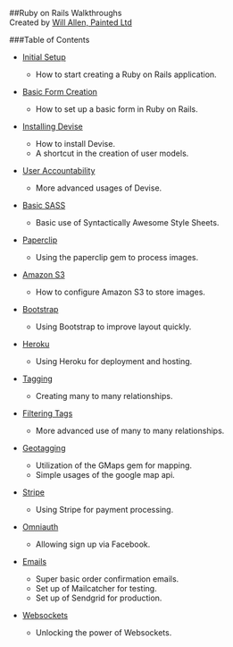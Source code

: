 ##Ruby on Rails Walkthroughs<br>
Created by [Will Allen, Painted Ltd]

###Table of Contents

* [Initial Setup]
	* How to start creating a Ruby on Rails application.

* [Basic Form Creation]
	* How to set up a basic form in Ruby on Rails.

* [Installing Devise] 
	* How to install Devise.
	* A shortcut in the creation of user models.

* [User Accountability]
	* More advanced usages of Devise.

* [Basic SASS]
	* Basic use of Syntactically Awesome Style Sheets.

* [Paperclip]
	* Using the paperclip gem to process images.

* [Amazon S3]
	* How to configure Amazon S3 to store images.

* [Bootstrap]
	* Using Bootstrap to improve layout quickly.

* [Heroku]
	* Using Heroku for deployment and hosting.

* [Tagging]
	* Creating many to many relationships.

* [Filtering Tags]
	* More advanced use of many to many relationships.

* [Geotagging]
	* Utilization of the GMaps gem for mapping.
	* Simple usages of the google map api.

* [Stripe]
	* Using Stripe for payment processing.

* [Omniauth]
	* Allowing sign up via Facebook.

* [Emails]
	* Super basic order confirmation emails.
	* Set up of Mailcatcher for testing.
	* Set up of Sendgrid for production.

* [Websockets]
	* Unlocking the power of Websockets.


[Will Allen, Painted Ltd]:https://github.com/painted
[Initial Setup]:https://github.com/painted/ror_walkthroughs/blob/master/01_initial_setup.md
[Basic Form Creation]:https://github.com/painted/ror_walkthroughs/blob/master/02_basic_form_creation.md
[Installing Devise]:https://github.com/painted/ror_walkthroughs/blob/master/03_devise.md
[User Accountability]:https://github.com/painted/ror_walkthroughs/blob/master/04_user_accountability.md
[Basic SASS]:https://github.com/painted/ror_walkthroughs/blob/master/05_basic_Sass.md
[Paperclip]:https://github.com/painted/ror_walkthroughs/blob/master/06_Paperclip.md
[Amazon S3]:https://github.com/painted/ror_walkthroughs/blob/master/07_Amazon_S3.md
[Bootstrap]:https://github.com/painted/ror_walkthroughs/blob/master/08_Bootstrap.md
[Heroku]:https://github.com/painted/ror_walkthroughs/blob/master/09_Heroku.md
[Tagging]:https://github.com/painted/ror_walkthroughs/blob/master/10_Tagging.md
[Filtering Tags]:https://github.com/painted/ror_walkthroughs/blob/master/11_Filtering_More_Tagging.md
[Geotagging]:https://github.com/painted/ror_walkthroughs/blob/master/12_Geotagging_and_GMaps.md
[Stripe]:https://github.com/painted/ror_walkthroughs/blob/master/13_Stripe.md
[Omniauth]:https://github.com/painted/ror_walkthroughs/blob/master/14_Omniauth.md
[Emails]:https://github.com/painted/ror_walkthroughs/blob/master/15_Emails.md
[Websockets]:https://github.com/painted/ror_walkthroughs/blob/master/16_Websockets.md

